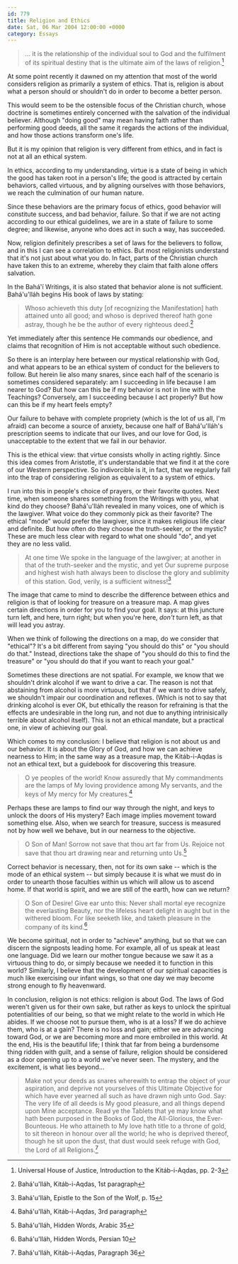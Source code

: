 ```yaml
---
id: 779
title: Religion and Ethics
date: Sat, 06 Mar 2004 12:00:00 +0000
category: Essays
---
```


> ... it is the relationship of the individual soul to God and the
> fulfilment of its spiritual destiny that is the ultimate aim of the
> laws of religion.[^1]

At some point recently it dawned on my attention that most of the world
considers religion as primarily a system of ethics.  That is, religion
is about what a person should or shouldn't do in order to become a
better person.

This would seem to be the ostensible focus of the Christian church,
whose doctrine is sometimes entirely concerned with the salvation of the
individual believer.  Although "doing good" may mean having faith rather
than performing good deeds, all the same it regards the actions of the
individual, and how those actions transform one's life.

But it is my opinion that religion is very different from ethics, and in
fact is not at all an ethical system.

In ethics, according to my understanding, virtue is a state of being in
which the good has taken root in a person's life; the good is attracted
by certain behaviors, called virtuous, and by aligning ourselves with
those behaviors, we reach the culmination of our human nature.

Since these behaviors are the primary focus of ethics, good behavior
will constitute success, and bad behavior, failure.  So that if we are
not acting according to our ethical guidelines, we are in a state of
failure to some degree; and likewise, anyone who does act in such a way,
has succeeded.

Now, religion definitely prescribes a set of laws for the believers to
follow, and in this I can see a correlation to ethics.  But most
religionists understand that it's not just about what you do.  In fact,
parts of the Christian church have taken this to an extreme, whereby
they claim that faith alone offers salvation.

In the Bahá'í Writings, it is also stated that behavior alone is not
sufficient.  Bahá'u'lláh begins His book of laws by stating:

> Whoso achieveth this duty [of recognizing the Manifestation] hath
> attained unto all good; and whoso is deprived thereof hath gone
> astray, though he be the author of every righteous deed.[^2]

Yet immediately after this sentence He commands our obedience, and
claims that recognition of Him is not acceptable without such obedience.

So there is an interplay here between our mystical relationship with
God, and what appears to be an ethical system of conduct for the
believers to follow.  But herein lie also many snares, since each half
of the scenario is sometimes considered separately: am I succeeding in
life because I am nearer to God?  But how can this be if my behavior is
not in line with the Teachings?  Conversely, am I succeeding because I
act properly?  But how can this be if my heart feels empty?

Our failure to behave with complete propriety (which is the lot of us
all, I'm afraid) can become a source of anxiety, because one half of
Bahá'u'lláh's prescription seems to indicate that our lives, and our
love for God, is unacceptable to the extent that we fail in our
behavior.

This is the ethical view: that virtue consists wholly in acting rightly.
Since this idea comes from Aristotle, it's understandable that we find
it at the core of our Western perspective.  So indivorcible is it, in
fact, that we regularly fall into the trap of considering religion as
equivalent to a system of ethics.

I run into this in people's choice of prayers, or their favorite quotes.
Next time, when someone shares something from the Writings with you,
what kind do they choose?  Bahá'u'lláh revealed in many voices, one of
which is the lawgiver.  What voice do they commonly pick as their
favorite?  The ethical "mode" would prefer the lawgiver, since it makes
religious life clear and definite.  But how often do they choose the
truth-seeker, or the mystic?  These are much less clear with regard to
what one should "do", and yet they are no less valid.

> At one time We spoke in the language of the lawgiver; at another in
> that of the truth-seeker and the mystic, and yet Our supreme purpose
> and highest wish hath always been to disclose the glory and sublimity
> of this station.  God, verily, is a sufficient witness![^3]

The image that came to mind to describe the difference between ethics
and religion is that of looking for treasure on a treasure map.  A map
gives certain directions in order for you to find your goal.  It says:
at this juncture turn left, and here, turn right; but when you're here,
*don't* turn left, as that will lead you astray.

When we think of following the directions on a map, do we consider that
"ethical"?  It's a bit different from saying "you should do this" or
"you should do that."  Instead, directions take the shape of "you should
do this to find the treasure" or "you should do that if you want to
reach your goal."

Sometimes these directions are not spatial.  For example, we know that
we shouldn't drink alcohol if we want to drive a car.  The reason is not
that abstaining from alcohol is more virtuous, but that if we want to
drive safely, we shouldn't impair our coordination and reflexes.  (Which
is not to say that drinking alcohol is ever OK, but ethically the reason
for refraining is that the effects are undesirable in the long run, and
not due to anything intrinisically terrible about alcohol itself).  This
is not an ethical mandate, but a practical one, in view of achieving our
goal.

Which comes to my conclusion: I believe that religion is not about us
and our behavior.  It is about the Glory of God, and how we can achieve
nearness to Him; in the same way as a treasure map, the Kitáb-i-Aqdas is
not an ethical text, but a guidebook for discovering this treasure.

> O ye peoples of the world!  Know assuredly that My commandments are
> the lamps of My loving providence among My servants, and the keys of
> My mercy for My creatures.[^4]

Perhaps these are lamps to find our way through the night, and keys to
unlock the doors of His mystery?  Each image implies movement toward
something else.  Also, when we search for treasure, success is measured
not by how well we behave, but in our nearness to the objective.

> O Son of Man!  Sorrow not save that thou art far from Us.  Rejoice not
> save that thou art drawing near and returning unto Us.[^5]

Correct behavior is necessary, then, not for its own sake -- which is
the mode of an ethical system -- but simply because it is what we must
do in order to unearth those faculties within us which will allow us to
ascend home.  If that world is spirit, and we are still of the earth,
how can we return?

> O Son of Desire!  Give ear unto this: Never shall mortal eye recognize
> the everlasting Beauty, nor the lifeless heart delight in aught but in
> the withered bloom.  For like seeketh like, and taketh pleasure in the
> company of its kind.[^6]

We become spiritual, not in order to "achieve" anything, but so that we
can discern the signposts leading home.  For example, all of us speak at
least one language.  Did we learn our mother tongue because we saw it as
a virtuous thing to do, or simply because we needed it to function in
this world?  Similarly, I believe that the development of our spiritual
capacities is much like exercising our infant wings, so that one day we
may become strong enough to fly heavenward.

In conclusion, religion is not ethics: religion is about God.  The laws
of God weren't given us for their own sake, but rather as keys to unlock
the spiritual potentialities of our being, so that we might relate to
the world in which He abides.  If we choose not to pursue them, who is
at a loss?  If we do achieve them, who is at a gain?  There is no loss
and gain; either we are advancing toward God, or we are becoming more
and more embroiled in this world.  At the end, His is the beautiful
life; I think that far from being a burdensome thing ridden with guilt,
and a sense of failure, religion should be considered as a door opening
up to a world we've never seen.  The mystery, and the excitement, is
what lies beyond...

> Make not your deeds as snares wherewith to entrap the object of your
> aspiration, and deprive not yourselves of this Ultimate Objective for
> which have ever yearned all such as have drawn nigh unto God. Say: The
> very life of all deeds is My good pleasure, and all things depend upon
> Mine acceptance.  Read ye the Tablets that ye may know what hath been
> purposed in the Books of God, the All-Glorious, the Ever-Bounteous.
> He who attaineth to My love hath title to a throne of gold, to sit
> thereon in honour over all the world; he who is deprived thereof,
> though he sit upon the dust, that dust would seek refuge with God, the
> Lord of all Religions.[^7]

[^1]:  Universal House of Justice, Introduction to the Kitáb-i-Aqdas,
pp. 2-3

[^2]:  Bahá'u'lláh, Kitáb-i-Aqdas, 1st paragraph

[^3]:  Bahá'u'lláh, Epistle to the Son of the Wolf, p. 15

[^4]:  Bahá'u'lláh, Kitáb-i-Aqdas, 3rd paragraph

[^5]:  Bahá'u'lláh, Hidden Words, Arabic 35

[^6]:  Bahá'u'lláh, Hidden Words, Persian 10

[^7]:  Bahá'u'lláh, Kitáb-i-Aqdas, Paragraph 36


